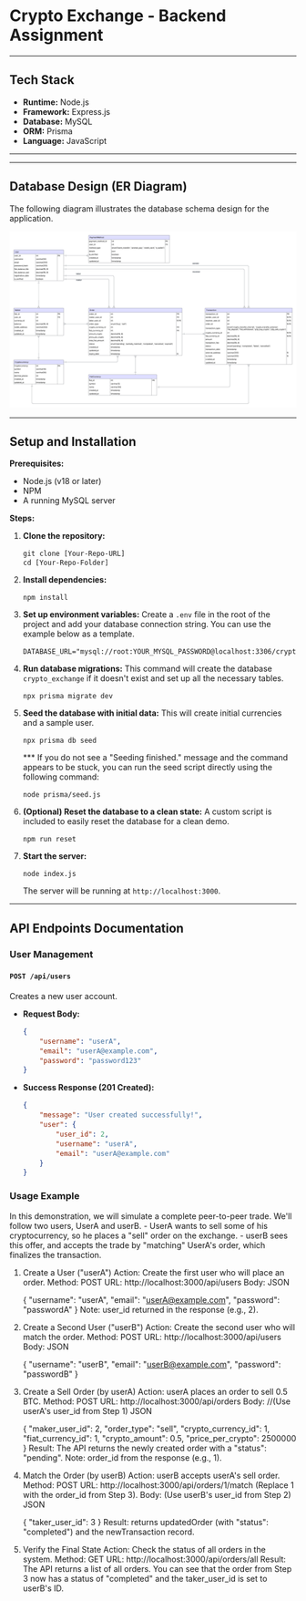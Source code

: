 # Crypto Exchange - Backend Assignment

---

## Tech Stack

* **Runtime:** Node.js
* **Framework:** Express.js
* **Database:** MySQL
* **ORM:** Prisma
* **Language:** JavaScript

---

---

## Database Design (ER Diagram)

The following diagram illustrates the database schema design for the application.

![ER Diagram](./Database-ER-diagram.png)

---

## Setup and Installation

**Prerequisites:**
* Node.js (v18 or later)
* NPM
* A running MySQL server

**Steps:**

1.  **Clone the repository:**
    ```
    git clone [Your-Repo-URL]
    cd [Your-Repo-Folder]
    ```

2.  **Install dependencies:**
    ```
    npm install
    ```

3.  **Set up environment variables:**
    Create a `.env` file in the root of the project and add your database connection string. You can use the example below as a template.
    ```
    DATABASE_URL="mysql://root:YOUR_MYSQL_PASSWORD@localhost:3306/crypto_exchange"
    ```

4.  **Run database migrations:**
    This command will create the database `crypto_exchange` if it doesn't exist and set up all the necessary tables.
    ```
    npx prisma migrate dev
    ```

5.  **Seed the database with initial data:**
    This will create initial currencies and a sample user.
    ```
    npx prisma db seed
    ```

    *** If you do not see a "Seeding finished." message and the command appears to be stuck, you can run the seed script directly using the following command:

    ```
    node prisma/seed.js
    ```


6.  **(Optional) Reset the database to a clean state:**
    A custom script is included to easily reset the database for a clean demo.
    ```
    npm run reset
    ```

7.  **Start the server:**
    ```
    node index.js
    ```
    The server will be running at `http://localhost:3000`.

---

## API Endpoints Documentation

### User Management

#### `POST /api/users`
Creates a new user account.

* **Request Body:**
    ```json
    {
        "username": "userA",
        "email": "userA@example.com",
        "password": "password123"
    }
    ```
* **Success Response (201 Created):**
    ```json
    {
        "message": "User created successfully!",
        "user": {
            "user_id": 2,
            "username": "userA",
            "email": "userA@example.com"
        }
    }
    ```

### Usage Example
In this demonstration, we will simulate a complete peer-to-peer trade. We'll follow two users, UserA and userB. 
    - UserA wants to sell some of his cryptocurrency, so he places a "sell" order on the exchange. 
    - userB sees this offer, and accepts the trade by "matching" UserA's order, which finalizes the transaction.

1. Create a User ("userA")
    Action: Create the first user who will place an order.
    Method: POST
    URL: http://localhost:3000/api/users
    Body:
    JSON

    {
        "username": "userA",
        "email": "userA@example.com",
        "password": "passwordA"
    }
    Note: user_id returned in the response (e.g., 2).

2. Create a Second User ("userB")
    Action: Create the second user who will match the order.
    Method: POST
    URL: http://localhost:3000/api/users
    Body:
    JSON

    {
        "username": "userB",
        "email": "userB@example.com",
        "password": "passwordB"
    }

3. Create a Sell Order (by userA)
    Action: userA places an order to sell 0.5 BTC.
    Method: POST
    URL: http://localhost:3000/api/orders
    Body: //(Use userA's user_id from Step 1)
    JSON

    {
        "maker_user_id": 2, 
        "order_type": "sell",
        "crypto_currency_id": 1, 
        "fiat_currency_id": 1,
        "crypto_amount": 0.5,
        "price_per_crypto": 2500000
    }
    Result: The API returns the newly created order with a "status": "pending". 
    Note: order_id from the response (e.g., 1).

4. Match the Order (by userB)
    Action: userB accepts userA's sell order.
    Method: POST
    URL: http://localhost:3000/api/orders/1/match (Replace 1 with the order_id from Step 3).
    Body: (Use userB's user_id from Step 2)
    JSON

    {
        "taker_user_id": 3
    }
    Result: returns updatedOrder (with "status": "completed") and the newTransaction record.

5. Verify the Final State
    Action: Check the status of all orders in the system.
    Method: GET
    URL: http://localhost:3000/api/orders/all
    Result: The API returns a list of all orders. You can see that the order from Step 3 now has a status of "completed" and the taker_user_id is set to userB's ID.
